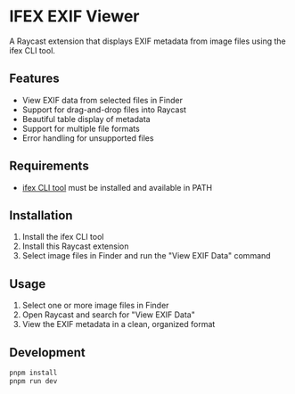 # IFEX EXIF Viewer

A Raycast extension that displays EXIF metadata from image files using the ifex CLI tool.

## Features

- View EXIF data from selected files in Finder
- Support for drag-and-drop files into Raycast
- Beautiful table display of metadata
- Support for multiple file formats
- Error handling for unsupported files

## Requirements

- [ifex CLI tool](https://github.com/danielfilho/ifex) must be installed and available in PATH

## Installation

1. Install the ifex CLI tool
2. Install this Raycast extension
3. Select image files in Finder and run the "View EXIF Data" command

## Usage

1. Select one or more image files in Finder
2. Open Raycast and search for "View EXIF Data"
3. View the EXIF metadata in a clean, organized format

## Development

```bash
pnpm install
pnpm run dev
```